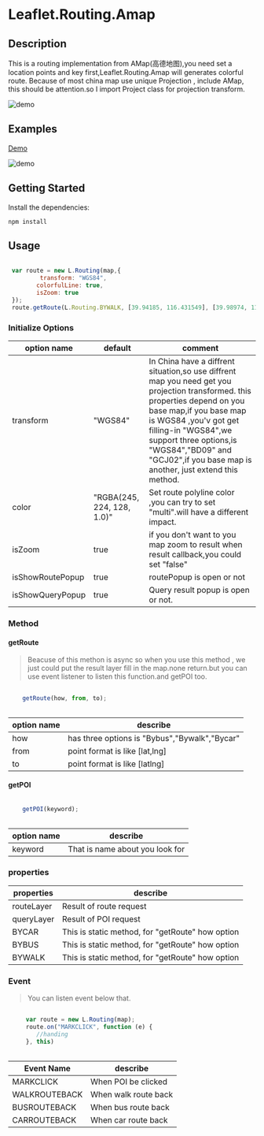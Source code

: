 # Leaflet.Routing.Amap

## Description

 This is a routing implementation from AMap(高德地图),you need set a location points and key first,Leaflet.Routing.Amap will generates colorful route. Because of most china map use unique Projection , include AMap, this should be attention.so I import Project class for projection transform.

![demo](http://gdyblog.com/resource/website/routing.gif)


## Examples

[Demo](https://bkgiser.github.io/Leaflet.Routing.Amap/example/)

![demo](http://gdyblog.com/resource/website/routing.png)

## Getting Started

Install the dependencies:

```
npm install
```

## Usage

```javascript

 var route = new L.Routing(map,{
  		 transform: "WGS84",
        colorfulLine: true,
        isZoom: true
 });
 route.getRoute(L.Routing.BYWALK, [39.94185, 116.431549], [39.98974, 116.40683]);

```
### Initialize Options

|option name |default|comment|
|----------- |-------  |------------|
| transform  |  "WGS84"| In China have a diffrent situation,so use diffrent map you need get you projection transformed. this properties depend on you base map,if you base map is WGS84 ,you'v got get filling-in "WGS84",we support three options,is "WGS84","BD09" and "GCJ02",if you base map is another, just extend this method.|
|color| "RGBA(245, 224, 128, 1.0)"|Set route polyline color ,you can try to set "multi".will have a different impact.|
| isZoom| true|if you don't want to you map zoom to result when result callback,you could set "false"|
|isShowRoutePopup|true|routePopup is open or not|
|isShowQueryPopup|true|Query result popup is open or not.|


### Method

#### getRoute

> Beacuse of this methon is async so when you use this method , we just could put the result layer fill in the map.none return.but you can use event listener to listen this function.and getPOI too.

```javascript
	 
	getRoute(how, from, to);
	
```
|option name |describe|
|----------- |-------|
|how|has three options is "Bybus","Bywalk","Bycar"|
|from|point format is like [lat,lng]|
|to| point format is like [latlng]|

#### getPOI

```javascript
	 
	getPOI(keyword);
	
```
|option name |describe|
|----------- |------- |
|keyword |That is name about you look for|

### properties


|properties|describe|
|----------- |------- |
| routeLayer |Result of route request|
| queryLayer |Result of POI request|
| BYCAR |This is static method, for "getRoute" how option|
| BYBUS |This is static method, for "getRoute" how option|
| BYWALK |This is static method, for "getRoute" how option|


### Event

> You can listen event below that.

```javascript

	 var route = new L.Routing(map);
	 route.on("MARKCLICK", function (e) {		
	    //handing 
     }, this)
	 
```


|Event Name|describe|
|-----------|------- |
| MARKCLICK|When POI be clicked|
|WALKROUTEBACK|When walk route back |
|BUSROUTEBACK|When bus route back  |
|CARROUTEBACK|When car route back  |








